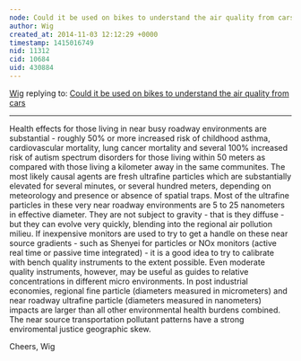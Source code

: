 ```yaml
---
node: Could it be used on bikes to understand the air quality from cars
author: Wig
created_at: 2014-11-03 12:12:29 +0000
timestamp: 1415016749
nid: 11312
cid: 10684
uid: 430884
---
```




[Wig](../profile/Wig) replying to: [Could it be used on bikes to understand the air quality from cars](../notes/fatnotfossils/10-29-2014/could-it-be-used-on-bikes-to-understand-the-air-quality-from-cars)

----
Health effects for those living in near busy roadway environments are substantial - roughly 50% or more increased risk of childhood asthma, cardiovascular mortality, lung cancer mortality and several 100% increased risk of autism spectrum disorders for those living within 50 meters as compared with those living a kilometer away in the same communites.  The most likely causal agents are fresh ultrafine particles which are substantially elevated for several minutes, or several hundred meters, depending on meteorology and presence or absence of spatial traps.  Most of the ultrafine particles in these very near roadway environments are 5 to 25 nanometers in effective diameter.  They are not subject to gravity - that is they diffuse - but they can evolve very quickly, blending into the regional air pollution milieu.  If inexpensive monitors are used to try to get a handle on these near source gradients - such as Shenyei for particles or NOx monitors (active real time or passive time integrated) - it is a good idea to try to calibrate with bench quality instruments to the extent possible.  Even moderate quality instruments, however, may be useful as guides to relative concentrations in different micro environments.  In post industrial economies, regional fine particle (diameters measured in micrometers) and near roadway ultrafine particle (diameters measured in nanometers) impacts are larger than all other environmental health burdens combined.  The near source transportation pollutant patterns have a strong enviromental justice geographic skew.

Cheers, Wig